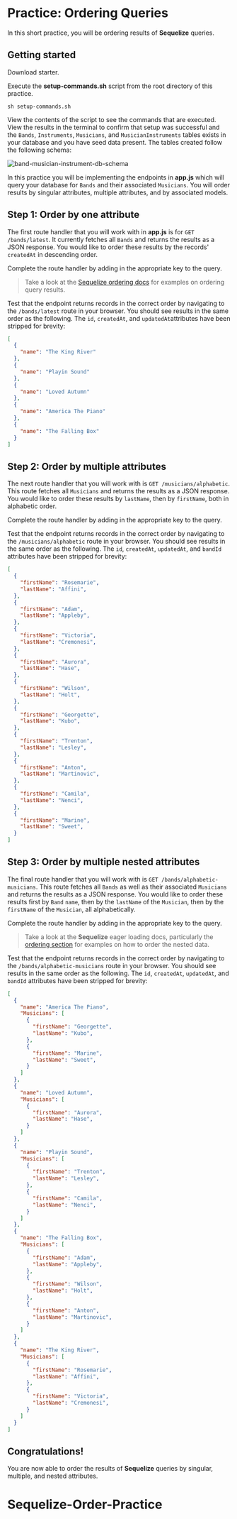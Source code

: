 # Practice: Ordering Queries

In this short practice, you will be ordering results of **Sequelize** queries.


## Getting started

Download starter.

Execute the __setup-commands.sh__ script from the root directory of this
practice. 

```shell
sh setup-commands.sh
```

View the contents of the script to see the commands that are executed. View the
results in the terminal to confirm that setup was successful and the `Bands`,
`Instruments`, `Musicians`, and `MusicianInstruments` tables exists in your
database and you have seed data present. The tables created follow the following
schema:



![band-musician-instrument-db-schema]

In this practice you will be implementing the endpoints in __app.js__ which will
query your database for `Bands` and their associated `Musicians`. You will 
order results by singular attributes, multiple attributes, and by associated 
models.


## Step 1: Order by one attribute

The first route handler that you will work with in __app.js__ is for 
`GET /bands/latest`. It currently fetches all `Bands` and returns the results as 
a JSON response. You would like to order these results by the records' `createdAt` in 
descending order.

Complete the route handler by adding in the appropriate key to the query.

> Take a look at the [Sequelize ordering docs][ordering-basics] for examples on 
> ordering query results.

Test that the endpoint returns records in the correct order by navigating to the 
`/bands/latest` route in your browser. You should see results in the 
same order as the following. The `id`, `createdAt`, and `updatedAt`attributes 
have been stripped for brevity:

```json
[
  {
    "name": "The King River"
  },
  {
    "name": "Playin Sound"
  },
  {
    "name": "Loved Autumn"
  },
  {
    "name": "America The Piano"
  },
  {
    "name": "The Falling Box"
  }
]
```


## Step 2: Order by multiple attributes

The next route handler that you will work with is `GET /musicians/alphabetic`. 
This route fetches all `Musicians` and returns the results as a JSON response. 
You would like to order these results by `lastName`, then by `firstName`, both 
in alphabetic order.

Complete the route handler by adding in the appropriate key to the query.

Test that the endpoint returns records in the correct order by navigating to the 
`/musicians/alphabetic` route in your browser. You should see results in the 
same order as the following. The `id`, `createdAt`, `updatedAt`, and `bandId` 
attributes have been stripped for brevity:

```json
[
  {
    "firstName": "Rosemarie",
    "lastName": "Affini",
  },
  {
    "firstName": "Adam",
    "lastName": "Appleby",
  },
  {
    "firstName": "Victoria",
    "lastName": "Cremonesi",
  },
  {
    "firstName": "Aurora",
    "lastName": "Hase",
  },
  {
    "firstName": "Wilson",
    "lastName": "Holt",
  },
  {
    "firstName": "Georgette",
    "lastName": "Kubo",
  },
  {
    "firstName": "Trenton",
    "lastName": "Lesley",
  },
  {
    "firstName": "Anton",
    "lastName": "Martinovic",
  },
  {
    "firstName": "Camila",
    "lastName": "Nenci",
  },
  {
    "firstName": "Marine",
    "lastName": "Sweet",
  }
]
```


## Step 3: Order by multiple nested attributes

The final route handler that you will work with is 
`GET /bands/alphabetic-musicians`. This route fetches all `Bands` as well as 
their associated `Musicians` and returns the results as a JSON response. You 
would like to order these results first by `Band` `name`, then by the `lastName` 
of the `Musician`, then by the `firstName` of the `Musician`, all alphabetically.

Complete the route handler by adding in the appropriate key to the query.

> Take a look at the **Sequelize** eager loading docs, particularly the 
> [ordering section][order-eager-docs] for examples on how to order the nested 
> data.

Test that the endpoint returns records in the correct order by navigating to the 
`/bands/alphabetic-musicians` route in your browser. You should see results in 
the same order as the following. The `id`, `createdAt`, `updatedAt`, and 
`bandId` attributes have been stripped for brevity:

```json
[
  {
    "name": "America The Piano",
    "Musicians": [
      {
        "firstName": "Georgette",
        "lastName": "Kubo",
      },
      {
        "firstName": "Marine",
        "lastName": "Sweet",
      }
    ]
  },
  {
    "name": "Loved Autumn",
    "Musicians": [
      {
        "firstName": "Aurora",
        "lastName": "Hase",
      }
    ]
  },
  {
    "name": "Playin Sound",
    "Musicians": [
      {
        "firstName": "Trenton",
        "lastName": "Lesley",
      },
      {
        "firstName": "Camila",
        "lastName": "Nenci",
      }
    ]
  },
  {
    "name": "The Falling Box",
    "Musicians": [
      {
        "firstName": "Adam",
        "lastName": "Appleby",
      },
      {
        "firstName": "Wilson",
        "lastName": "Holt",
      },
      {
        "firstName": "Anton",
        "lastName": "Martinovic",
      }
    ]
  },
  {
    "name": "The King River",
    "Musicians": [
      {
        "firstName": "Rosemarie",
        "lastName": "Affini",
      },
      {
        "firstName": "Victoria",
        "lastName": "Cremonesi",
      }
    ]
  }
]
```


## Congratulations!

You are now able to order the results of **Sequelize** queries by singular, 
multiple, and nested attributes.


[band-musician-instrument-db-schema]: https://appacademy-open-assets.s3.us-west-1.amazonaws.com/Modular-Curriculum/content/week-11/practices/band-musician-instrument-db-schema.png
[band-musician-instrument-db-diagram-info]: https://appacademy-open-assets.s3.us-west-1.amazonaws.com/Modular-Curriculum/content/week-11/practices/band-musician-instrument-db-diagram-info.txt
[ordering-basics]: https://sequelize.org/master/manual/model-querying-basics.html#ordering
[order-eager-docs]: https://sequelize.org/master/manual/eager-loading.html#ordering-eager-loaded-associations
# Sequelize-Order-Practice
